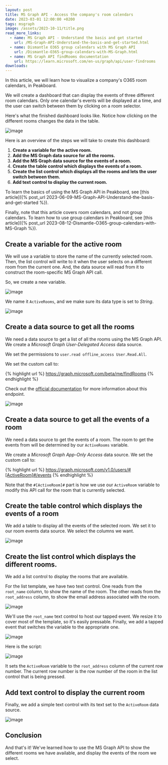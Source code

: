 ```yaml
---
layout: post
title: MS Graph API - Access the company's room calendars
date: 2023-03-01 12:00:00 +0200
tags: msgraph
image: /assets/2023-10-11/title.png
read_more_links:
  - name: MS Graph API - Understand the basis and get started
    url: /MS-Graph-API-Understand-the-basis-and-get-started.html
  - name: Dismantle O365 group calendars with MS Graph API
    url: /Dismantle-O365-group-calendars-with-MS-Graph.html
  - name: MS Graph API findRooms documentation
    url: https://learn.microsoft.com/en-us/graph/api/user-findrooms
downloads:
---
```

In this article, we will learn how to visualize a company's O365 room calendars, in Peakboard.

We will create a dashboard that can display the events of three different room calendars. Only one calendar's events will be displayed at a time, and the user can switch between them by clicking on a room selector.

Here's what the finished dashboard looks like. Notice how clicking on the different rooms changes the data in the table.

![image](/assets/2023-10-11/010.gif)

Here is an overview of the steps we will take to create this dashboard:

1. **Create a variable for the active room.**
1. **Add the MS Graph data source for all the rooms.**
1. **Add the MS Graph data source for the events of a room.**
1. **Create the table control which displays the events of a room.**
1. **Create the list control which displays all the rooms and lets the user switch between them.**
1. **Add text control to display the current room.**

To learn the basics of using the MS Graph API in Peakboard, see [this article]({% post_url 2023-06-09-MS-Graph-API-Understand-the-basis-and-get-started %}).

Finally, note that this article covers room calendars, and not group calendars. To learn how to use group calendars in Peakboard, see [this article]({% post_url 2023-08-12-Dismantle-O365-group-calendars-with-MS-Graph %}).


## Create a variable for the active room

We will use a variable to store the name of the currently selected room. Then, the list control will write to it when the user selects on a different room from the current one. And, the data source will read from it to construct the room-specific MS Graph API call.

So, we create a new variable.

![image](/assets/2023-10-11/020.png)


We name it `ActiveRooms`, and we make sure its data type is set to *String*.

![image](/assets/2023-10-11/030.png)


## Create a data source to get all the rooms

We need a data source to get a list of all the rooms using the MS Graph API. We create a *Microsoft Graph User-Delegated Access* data source.

We set the permissions to `user.read offline_access User.Read.All`.

We set the custom call to:

{% highlight url %}
https://graph.microsoft.com/beta/me/findRooms
{% endhighlight %}

Check out the [official documentation](https://learn.microsoft.com/en-us/graph/api/user-findrooms) for more information about this endpoint.


![image](/assets/2023-10-11/040.png)


## Create a data source to get all the events of a room

We need a data source to get the events of a room. The room to get the events from will be determined by our `ActiveRooms` variable.

We create a *Microsoft Graph App-Only Access* data source. We set the custom call to:

{% highlight url %}
https://graph.microsoft.com/v1.0/users/#[ActiveRoom]#/events
{% endhighlight %}

Note that the `#[ActiveRoom]#` part is how we use our `ActiveRoom` variable to modify this API call for the room that is currently selected.


## Create the table control which displays the events of a room

We add a table to display all the events of the selected room. We set it to our room events data source. We select the columns we want.

![image](/assets/2023-10-11/050.png)


## Create the list control which displays the different rooms.

We add a list control to display the rooms that are available.

For the list template, we have two text control. One reads from the `root_name` column, to show the name of the room. The other reads from the `root_address` column, to show the email address associated with the room.

![image](/assets/2023-10-11/060.png)

We'll use the `root_name` text control to host our tapped event. We resize it to cover most of the template, so it's easily pressable. Finally, we add a tapped event that switches the variable to the appropriate one.

![image](/assets/2023-10-11/070.png)

Here is the script:

![image](/assets/2023-10-11/080.png)

It sets the `ActiveRoom` variable to the `root_address` column of the current row number. The current row number is the row number of the room in the list control that is being pressed.

## Add text control to display the current room

Finally, we add a simple text control with its text set to the `ActiveRoom` data source.

![image](/assets/2023-10-11/090.png)

## Conclusion

And that's it! We've learned how to use the MS Graph API to show the different rooms we have available, and display the events of the room we select.